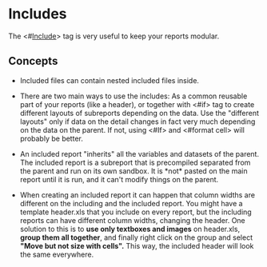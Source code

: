 # Includes

The \<\#[Include](https://doc.tmssoftware.com/flexcel/net/guides/reports-tag-reference.html#include)\> tag is very useful to keep your reports modular.

## Concepts

- Included files can contain nested included files inside.

- There are two main ways to use the includes: As a common reusable
  part of your reports (like a header), or together with \<\#if\>
  tag to create different layouts of subreports depending on the
  data. Use the \"different layouts\" only if data on the detail
  changes in fact very much depending on the data on the parent. If
  not, using \<\#If\> and \<\#format cell\> will probably be better.

- An included report \"inherits\" all the variables and datasets of
  the parent. The included report is a subreport that is precompiled
  separated from the parent and run on its own sandbox. It is
  \*not\* pasted on the main report until it is run, and it can\'t
  modify things on the parent.

- When creating an included report it can happen that column widths
  are different on the including and the included report. You might
  have a template header.xls that you include on every report, but
  the including reports can have different column widths, changing
  the header. One solution to this is to **use only textboxes and
  images** on header.xls, **group them all together**, and finally
  right click on the group and select **\"Move but not size with
  cells\".** This way, the included header will look the same
  everywhere.

